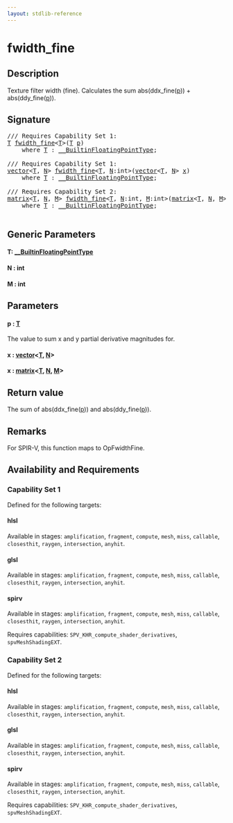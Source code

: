 ```yaml
---
layout: stdlib-reference
---
```


# fwidth\_fine

## Description

Texture filter width (fine).
Calculates the sum abs(ddx_fine(<span class='code'><a href="fwidth_fine.html#decl-p" class="code_param">p</a></span>)) + abs(ddy_fine(<span class='code'><a href="fwidth_fine.html#decl-p" class="code_param">p</a></span>)).



## Signature 

<pre>
/// Requires Capability Set 1:
<a href="fwidth_fine.html#typeparam-T" class="code_type">T</a> <a href="fwidth_fine.html">fwidth_fine</a>&lt;<a href="fwidth_fine.html#typeparam-T" class="code_type">T</a>&gt;(<a href="fwidth_fine.html#typeparam-T" class="code_type">T</a> <a href="fwidth_fine.html#decl-p" class="code_param">p</a>)
    <span class='code_keyword'>where</span> <a href="fwidth_fine.html#typeparam-T" class="code_type">T</a> : <a href="../interfaces/0_builtinfloatingpointtype-029hm/index.html" class="code_type">__BuiltinFloatingPointType</a>;

/// Requires Capability Set 1:
<a href="../types/vector/index.html" class="code_type">vector</a>&lt;<a href="fwidth_fine.html#typeparam-T" class="code_type">T</a>, <a href="fwidth_fine.html#decl-N" class="code_var">N</a>&gt; <a href="fwidth_fine.html">fwidth_fine</a>&lt;<a href="fwidth_fine.html#typeparam-T" class="code_type">T</a>, <a href="fwidth_fine.html#decl-N" class="code_var">N</a>:<span class="code_keyword">int</span>&gt;(<a href="../types/vector/index.html" class="code_type">vector</a>&lt;<a href="fwidth_fine.html#typeparam-T" class="code_type">T</a>, <a href="fwidth_fine.html#decl-N" class="code_var">N</a>&gt; <a href="fwidth_fine.html#decl-x" class="code_param">x</a>)
    <span class='code_keyword'>where</span> <a href="fwidth_fine.html#typeparam-T" class="code_type">T</a> : <a href="../interfaces/0_builtinfloatingpointtype-029hm/index.html" class="code_type">__BuiltinFloatingPointType</a>;

/// Requires Capability Set 2:
<a href="../types/matrix/index.html" class="code_type">matrix</a>&lt;<a href="fwidth_fine.html#typeparam-T" class="code_type">T</a>, <a href="fwidth_fine.html#decl-N" class="code_var">N</a>, <a href="fwidth_fine.html#decl-M" class="code_var">M</a>&gt; <a href="fwidth_fine.html">fwidth_fine</a>&lt;<a href="fwidth_fine.html#typeparam-T" class="code_type">T</a>, <a href="fwidth_fine.html#decl-N" class="code_var">N</a>:<span class="code_keyword">int</span>, <a href="fwidth_fine.html#decl-M" class="code_var">M</a>:<span class="code_keyword">int</span>&gt;(<a href="../types/matrix/index.html" class="code_type">matrix</a>&lt;<a href="fwidth_fine.html#typeparam-T" class="code_type">T</a>, <a href="fwidth_fine.html#decl-N" class="code_var">N</a>, <a href="fwidth_fine.html#decl-M" class="code_var">M</a>&gt; <a href="fwidth_fine.html#decl-x" class="code_param">x</a>)
    <span class='code_keyword'>where</span> <a href="fwidth_fine.html#typeparam-T" class="code_type">T</a> : <a href="../interfaces/0_builtinfloatingpointtype-029hm/index.html" class="code_type">__BuiltinFloatingPointType</a>;

</pre>

## Generic Parameters

####  <a id="typeparam-T"></a>T: [\_\_BuiltinFloatingPointType](../interfaces/0_builtinfloatingpointtype-029hm/index.html)
####  <a id="decl-N"></a>N  : int
####  <a id="decl-M"></a>M  : int

## Parameters

####  <a id="decl-p"></a>p  : [T](fwidth_fine.html#typeparam-T)
The value to sum x and y partial derivative magnitudes for.

####  <a id="decl-x"></a>x  : [vector](../types/vector/index.html)\<[T](../types/vector/index.html#typeparam-T), [N](../types/vector/index.html#decl-N)\>
####  <a id="decl-x"></a>x  : [matrix](../types/matrix/index.html)\<[T](../types/matrix/t-0.html), [N](../types/matrix/index.html#decl-N), [M](../types/matrix/index.html#decl-M)\>

## Return value
The sum of abs(ddx_fine(<span class='code'><a href="fwidth_fine.html#decl-p" class="code_param">p</a></span>)) and abs(ddy_fine(<span class='code'><a href="fwidth_fine.html#decl-p" class="code_param">p</a></span>)).

## Remarks
For SPIR-V, this function maps to <span class='code'>OpFwidthFine</span>.


## Availability and Requirements

### Capability Set 1

Defined for the following targets:

#### hlsl
Available in stages: `amplification`, `fragment`, `compute`, `mesh`, `miss`, `callable`, `closesthit`, `raygen`, `intersection`, `anyhit`.

#### glsl
Available in stages: `amplification`, `fragment`, `compute`, `mesh`, `miss`, `callable`, `closesthit`, `raygen`, `intersection`, `anyhit`.

#### spirv
Available in stages: `amplification`, `fragment`, `compute`, `mesh`, `miss`, `callable`, `closesthit`, `raygen`, `intersection`, `anyhit`.

Requires capabilities: `SPV_KHR_compute_shader_derivatives`, `spvMeshShadingEXT`.

### Capability Set 2

Defined for the following targets:

#### hlsl
Available in stages: `amplification`, `fragment`, `compute`, `mesh`, `miss`, `callable`, `closesthit`, `raygen`, `intersection`, `anyhit`.

#### glsl
Available in stages: `amplification`, `fragment`, `compute`, `mesh`, `miss`, `callable`, `closesthit`, `raygen`, `intersection`, `anyhit`.

#### spirv
Available in stages: `amplification`, `fragment`, `compute`, `mesh`, `miss`, `callable`, `closesthit`, `raygen`, `intersection`, `anyhit`.

Requires capabilities: `SPV_KHR_compute_shader_derivatives`, `spvMeshShadingEXT`.


